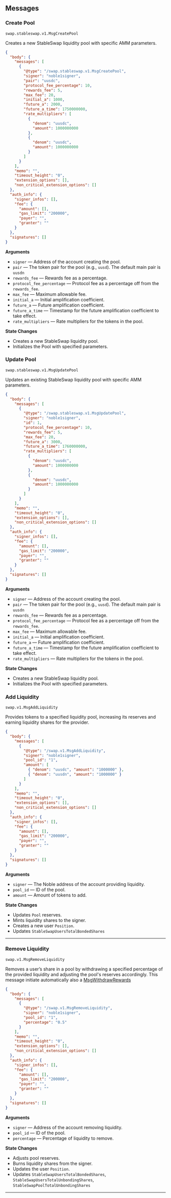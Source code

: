 ## Messages

### Create Pool
`swap.stableswap.v1.MsgCreatePool`

Creates a new StableSwap liquidity pool with specific AMM parameters.

```json
{
  "body": {
    "messages": [
      {
        "@type": "/swap.stableswap.v1.MsgCreatePool",
        "signer": "noble1signer",
        "pair": "uusdc",
        "protocol_fee_percentage": 10,
        "rewards_fee": 5,
        "max_fee": 20,
        "initial_a": 1000,
        "future_a": 2000,
        "future_a_time": 1750000000,
        "rate_multipliers": [
          {
            "denom": "uusdc",
            "amount": 1000000000
          },
          {
            "denom": "uusdc",
            "amount": 1000000000
          }
        ]
      }
    ],
    "memo": "",
    "timeout_height": "0",
    "extension_options": [],
    "non_critical_extension_options": []
  },
  "auth_info": {
    "signer_infos": [],
    "fee": {
      "amount": [],
      "gas_limit": "200000",
      "payer": "",
      "granter": ""
    }
  },
  "signatures": []
}
```

**Arguments**
- `signer` — Address of the account creating the pool.
- `pair` — The token pair for the pool (e.g., `uusd`). The default main pair is `uusdn`
- `rewards_fee` — Rewards fee as a percentage.
- `protocol_fee_percentage` — Protocol fee as a percentage off from the `rewards_fee`.
- `max_fee` — Maximum allowable fee.
- `initial_a` — Initial amplification coefficient.
- `future_a` — Future amplification coefficient.
- `future_a_time` — Timestamp for the future amplification coefficient to take effect.
- `rate_multipliers` — Rate multipliers for the tokens in the pool.

**State Changes**
- Creates a new StableSwap liquidity pool.
- Initializes the Pool with specified parameters.

### Update Pool
`swap.stableswap.v1.MsgUpdatePool`

Updates an existing StableSwap liquidity pool with specific AMM parameters.

```json
{
  "body": {
    "messages": [
      {
        "@type": "/swap.stableswap.v1.MsgUpdatePool",
        "signer": "noble1signer",
        "id": 1,
        "protocol_fee_percentage": 10,
        "rewards_fee": 5,
        "max_fee": 20,
        "future_a": 3000,
        "future_a_time": 1760000000,
        "rate_multipliers": [
          {
            "denom": "uusdc",
            "amount": 1000000000
          },
          {
            "denom": "uusdc",
            "amount": 1000000000
          }
        ]
      }
    ],
    "memo": "",
    "timeout_height": "0",
    "extension_options": [],
    "non_critical_extension_options": []
  },
  "auth_info": {
    "signer_infos": [],
    "fee": {
      "amount": [],
      "gas_limit": "200000",
      "payer": "",
      "granter": ""
    }
  },
  "signatures": []
}
```

**Arguments**
- `signer` — Address of the account creating the pool.
- `pair` — The token pair for the pool (e.g., `uusd`). The default main pair is `uusdn`
- `rewards_fee` — Rewards fee as a percentage.
- `protocol_fee_percentage` — Protocol fee as a percentage off from the `rewards_fee`.
- `max_fee` — Maximum allowable fee.
- `initial_a` — Initial amplification coefficient.
- `future_a` — Future amplification coefficient.
- `future_a_time` — Timestamp for the future amplification coefficient to take effect.
- `rate_multipliers` — Rate multipliers for the tokens in the pool.

**State Changes**
- Creates a new StableSwap liquidity pool.
- Initializes the Pool with specified parameters.

### Add Liquidity
`swap.v1.MsgAddLiquidity`

Provides tokens to a specified liquidity pool, increasing its reserves and earning liquidity shares for the provider.

```json
{
  "body": {
    "messages": [
      {
        "@type": "/swap.v1.MsgAddLiquidity",
        "signer": "noble1signer",
        "pool_id": "1",
        "amount": [
          { "denom": "uusdc", "amount": "1000000" },
          { "denom": "uusdn", "amount": "1000000" }
        ]
      }
    ],
    "memo": "",
    "timeout_height": "0",
    "extension_options": [],
    "non_critical_extension_options": []
  },
  "auth_info": {
    "signer_infos": [],
    "fee": {
      "amount": [],
      "gas_limit": "200000",
      "payer": "",
      "granter": ""
    }
  },
  "signatures": []
}
```

**Arguments**
- `signer` — The Noble address of the account providing liquidity.
- `pool_id` — ID of the pool.
- `amount` — Amount of tokens to add.

**State Changes**
- Updates `Pool` reserves.
- Mints liquidity shares to the signer.
- Creates a new user `Position`.
- Updates `StableSwapUsersTotalBondedShares`

---

### Remove Liquidity
`swap.v1.MsgRemoveLiquidity`

Removes a user’s share in a pool by withdrawing a specified percentage of the provided liquidity and adjusting the pool's reserves accordingly. This message initiate automatically also a [MsgWithdrawRewards](02_messages.md#withdraw-rewards)

```json
{
  "body": {
    "messages": [
      {
        "@type": "/swap.v1.MsgRemoveLiquidity",
        "signer": "noble1signer",
        "pool_id": "1",
        "percentage": "0.5"
      }
    ],
    "memo": "",
    "timeout_height": "0",
    "extension_options": [],
    "non_critical_extension_options": []
  },
  "auth_info": {
    "signer_infos": [],
    "fee": {
      "amount": [],
      "gas_limit": "200000",
      "payer": "",
      "granter": ""
    }
  },
  "signatures": []
}
```

**Arguments**
- `signer` — Address of the account removing liquidity.
- `pool_id` — ID of the pool.
- `percentage` — Percentage of liquidity to remove.

**State Changes**
- Adjusts pool reserves.
- Burns liquidity shares from the signer.
- Updates the user `Position`.
- Updates `StableSwapUsersTotalBondedShares`, `StableSwapUsersTotalUnbondingShares`, `StableSwapPoolTotalUnbondingShares`

---